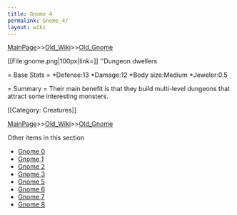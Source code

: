 ```yaml
---
title: Gnome 4
permalink: Gnome_4/
layout: wiki
---
```


[MainPage](/keeperrl_wiki/ "wikilink")>>[Old_Wiki](/keeperrl_wiki/Old_Wiki "wikilink")>>[Old_Gnome](/keeperrl_wiki/Old_Gnome "wikilink")

[[File:gnome.png|100px|link=]] ''Dungeon dwellers

= Base Stats =
*Defense:13
*Damage:12
*Body size:Medium
*Jeweler:0.5

= Summary =
Their main benefit is that they build multi-level dungeons that attract some interesting monsters.

[[Category: Creatures]]

[MainPage](/keeperrl_wiki/ "wikilink")>>[Old_Wiki](/keeperrl_wiki/Old_Wiki "wikilink")>>[Old_Gnome](/keeperrl_wiki/Old_Gnome "wikilink")

Other items in this section
-    [Gnome 0](/keeperrl_wiki/Gnome_0 "wikilink")
-    [Gnome 1](/keeperrl_wiki/Gnome_1 "wikilink")
-    [Gnome 2](/keeperrl_wiki/Gnome_2 "wikilink")
-    [Gnome 3](/keeperrl_wiki/Gnome_3 "wikilink")
-    [Gnome 5](/keeperrl_wiki/Gnome_5 "wikilink")
-    [Gnome 6](/keeperrl_wiki/Gnome_6 "wikilink")
-    [Gnome 7](/keeperrl_wiki/Gnome_7 "wikilink")
-    [Gnome 8](/keeperrl_wiki/Gnome_8 "wikilink")
